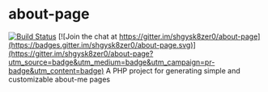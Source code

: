# about-page
[![Build Status](https://travis-ci.org/shgysk8zer0/about-page.svg?branch=master)](https://travis-ci.org/shgysk8zer0/about-page)
[![Join the chat at https://gitter.im/shgysk8zer0/about-page](https://badges.gitter.im/shgysk8zer0/about-page.svg)](https://gitter.im/shgysk8zer0/about-page?utm_source=badge&utm_medium=badge&utm_campaign=pr-badge&utm_content=badge)
A PHP project for generating simple and customizable about-me pages
